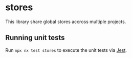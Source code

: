 # stores

This library share global stores accross multiple projects.

## Running unit tests

Run `npx nx test stores` to execute the unit tests via [Jest](https://jestjs.io).

